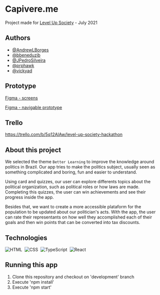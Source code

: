 
# Capivere.me
Project made for [Level Up Society](https://www.showcode.io/level-up-hack/) - July 2021

## Authors
- [@AndrewLBorges](https://github.com/AndrewLBorges)
- [@bbeneduzib](https://github.com/bbeneduzib)
- [@JPedroSilveira](https://github.com/JPedroSilveira)
- [@prphawk](https://github.com/prphawk)
- [@vickyad](https://github.com/vickyad)
  
## Prototype
[Figma - screens](https://www.figma.com/file/VkhKZCpyj7L6VEl2Ok5Vrs/Capivare.me-Level-Up-Society?node-id=1%3A850)

[Figma - navigable prototype](https://www.figma.com/proto/VkhKZCpyj7L6VEl2Ok5Vrs/Capivare.me-[Level-Up-Society]?node-id=1%3A1005&scaling=min-zoom)

## Trello
https://trello.com/b/5q12AIAw/level-up-society-hackathon
  
## About this project
We selected the theme `Better Learning` to improve the knowledge around politics in Brazil.
Our app tries to make the politics subject, usually seen as something complicated and
boring, fun and easier to understand.

Using card and quizzes, our user can explore differents topics about the political 
organization, such as political roles or how laws are made. Completing this quizzes, the
user can win achievements and see their progress inside the app.

Besides that, we want to create a more accessible plataform for the population to be 
updated about our politician's acts. With the app, the user can rate their representants
on how well they accomplished each of their goals and then win points that can be 
converted into tax discounts.

## Technologies
![HTML](https://img.shields.io/badge/-HTML-05122A?style=flat&logo=HTML5)&nbsp;
![CSS](https://img.shields.io/badge/-CSS-05122A?style=flat&logo=CSS3&logoColor=1572B6)&nbsp;
![TypeScript](https://img.shields.io/badge/-TypeScript-05122A?style=flat&logo=typescript)&nbsp;
![React](https://img.shields.io/badge/-React-05122A?style=flat&logo=react)&nbsp;
  
## Running this app
1) Clone this repository and checkout on 'development' branch
2) Execute 'npm install'
3) Execute 'npm start'
